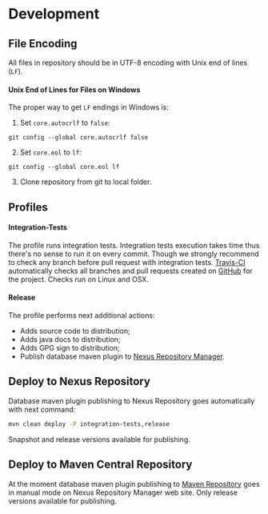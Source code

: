# Development

## File Encoding

All files in repository should be in UTF-8 encoding with Unix end of lines (`LF`).

#### Unix End of Lines for Files on Windows

The proper way to get `LF` endings in Windows is:
1. Set `core.autocrlf` to `false`:
```
git config --global core.autocrlf false
```
2. Set `core.eol` to `lf`:
```
git config --global core.eol lf
```
3. Clone repository from git to local folder.

## Profiles

#### Integration-Tests

The profile runs integration tests.
Integration tests execution takes time thus there's no sense to run it on every commit.
Though we strongly recommend to check any branch before pull request with integration tests.
[Travis-CI](https://travis-ci.com) automatically checks all branches and pull requests created on [GitHub](https://github.com) for the project.
Checks run on Linux and OSX.

#### Release

The profile performs next additional actions:
- Adds source code to distribution;
- Adds java docs to distribution;
- Adds GPG sign to distribution;
- Publish database maven plugin to [Nexus Repository Manager](https://oss.sonatype.org/).

## Deploy to Nexus Repository

Database maven plugin publishing to Nexus Repository goes automatically with next command:
```bash
mvn clean deploy -P integration-tests,release
```
Snapshot and release versions available for publishing.

## Deploy to Maven Central Repository

At the moment database maven plugin publishing to [Maven Repository](https://mvnrepository.com) goes in manual mode on Nexus Repository Manager web site.
Only release versions available for publishing.
